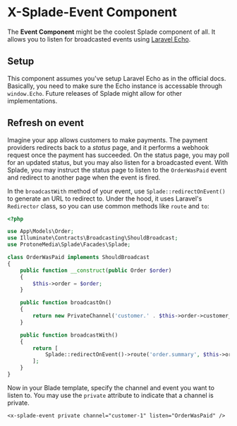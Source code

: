 # X-Splade-Event Component

The **Event Component** might be the coolest Splade component of all. It allows you to listen for broadcasted events using [Laravel Echo](https://laravel.com/docs/9.x/broadcasting#client-side-installation).

## Setup

This component assumes you've setup Laravel Echo as in the official docs. Basically, you need to make sure the Echo instance is accessable through `window.Echo`. Future releases of Splade might allow for other implementations.

## Refresh on event

Imagine your app allows customers to make payments. The payment providers redirects back to a *status* page, and it performs a webhook request once the payment has succeeded. On the status page, you may poll for an updated status, but you may also listen for a broadcasted event. With Splade, you may instruct the status page to listen to the `OrderWasPaid` event and redirect to another page when the event is fired.

In the `broadcastWith` method of your event, use `Splade::redirectOnEvent()` to generate an URL to redirect to. Under the hood, it uses Laravel's `Redirector` class, so you can use common methods like `route` and `to`:

```php
<?php

use App\Models\Order;
use Illuminate\Contracts\Broadcasting\ShouldBroadcast;
use ProtoneMedia\Splade\Facades\Splade;

class OrderWasPaid implements ShouldBroadcast
{
    public function __construct(public Order $order)
    {
        $this->order = $order;
    }

    public function broadcastOn()
    {
        return new PrivateChannel('customer.' . $this->order->customer_id);
    }

    public function broadcastWith()
    {
        return [
            Splade::redirectOnEvent()->route('order.summary', $this->order->id),
        ];
    }
}
```

Now in your Blade template, specify the channel and event you want to listen to. You may use the `private` attribute to indicate that a channel is private.

```blade
<x-splade-event private channel="customer-1" listen="OrderWasPaid" />
```